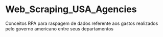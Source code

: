 # Web_Scraping_USA_Agencies
Conceitos RPA para raspagem de dados referente aos gastos realizados pelo governo americano entre seus departamentos
